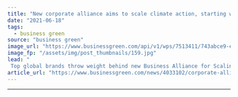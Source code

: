 ```yaml
---
title: "New corporate alliance aims to scale climate action, starting with carbon removal"
date: "2021-06-18"
tags: 
  - business green
source: "business green"
image_url: "https://www.businessgreen.com/api/v1/wps/7513411/743abce9-e706-4f4c-a8d6-f30c7a9fb531/2/smoking-chimney-pollution-185x114.jpg"
image_fp: "/assets/img/post_thumbnails/159.jpg"
lead: "
 Top global brands throw weight behind new Business Alliance for Scaling Climate Solutions  ..."
article_url: "https://www.businessgreen.com/news/4033102/corporate-alliance-aims-scale-climate-action-starting-carbon-removal"
---
```


---
